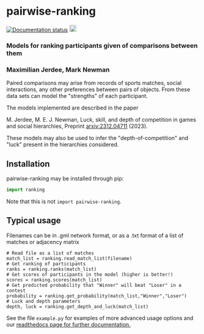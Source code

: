 # pairwise-ranking
<a href='https://pairwise-ranking.readthedocs.io/en/latest/?badge=latest'> <img src='https://readthedocs.org/projects/pairwise-ranking/badge/?version=latest' alt='Documentation status' /></a> <a href="https://badge.fury.io/py/pytrx"><img src="https://badge.fury.io/py/pairwise-ranking.svg" alt="PyPI status" height="18"></a> <br>

### Models for ranking participants given of comparisons between them

### Maximilian Jerdee, Mark Newman

Paired comparisons may arise from records of sports matches, social interactions, any other preferences between pairs of objects. From these data sets can model the "strengths" of each participant. <br>

The models implemented are described in the paper

M. Jerdee, M. E. J. Newman, Luck, skill, and depth of competition in games and social hierarchies, Preprint <a href="https://arxiv.org/abs/2312.04711">arxiv:2312.04711</a>
(2023).

These models may also be used to infer the "depth-of-competition" and "luck" present in the hierarchies considered.

## Installation
pairwise-ranking may be installed through pip:

```python
import ranking
```

Note that this is not `import pairwise-ranking`.

## Typical usage
Filenames can be in .gml network format, or as a .txt format of a list of matches or adjacency matrix

```
# Read file as a list of matches
match_list = ranking.read_match_list(filename)
# Get ranking of participants
ranks = ranking.ranks(match_list)
# Get scores of participants in the model (higher is better!)
scores = ranking.scores(match_list)
# Get predicted probability that "Winner" will beat "Loser" in a contest
probability = ranking.get_probability(match_list,"Winner","Loser")
# Luck and depth parameters
depth, luck = ranking.get_depth_and_luck(match_list)
```

See the file `example.py` for examples of more advanced usage options and our <a href="https://pytrx.readthedocs.io/en/latest/Installation.html">readthedocs page for further documentation. 